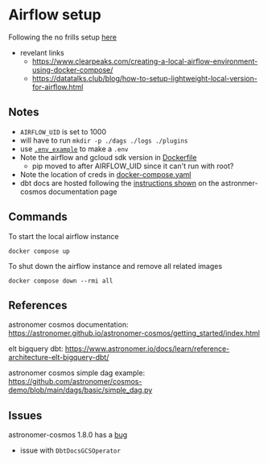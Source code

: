# Airflow setup

Following the no frills setup [here](https://github.com/DataTalksClub/data-engineering-zoomcamp/blob/main/cohorts/2022/week_3_data_warehouse/airflow/2_setup_nofrills.md)
- revelant links
    - https://www.clearpeaks.com/creating-a-local-airflow-environment-using-docker-compose/
    - https://datatalks.club/blog/how-to-setup-lightweight-local-version-for-airflow.html

## Notes
- `AIRFLOW_UID` is set to 1000
- will have to run `mkdir -p ./dags ./logs ./plugins`
- use [`.env_example`](.env_example) to make a `.env`
- Note the airflow and gcloud sdk version in [Dockerfile](Dockerfile)
    - pip moved to after AIRFLOW_UID since it can't run with root?
- Note the location of creds in [docker-compose.yaml](docker-compose.yaml)
- dbt docs are hosted following the [instructions shown](https://astronomer.github.io/astronomer-cosmos/configuration/hosting-docs.html) on the astronmer-cosmos documentation page

## Commands

To start the local airflow instance
```
docker compose up
```

To shut down the airflow instance and remove all related images
```
docker compose down --rmi all
```

## References
astronomer cosmos documentation: https://astronomer.github.io/astronomer-cosmos/getting_started/index.html

elt bigquery dbt: https://www.astronomer.io/docs/learn/reference-architecture-elt-bigquery-dbt/

astronomer cosmos simple dag example: https://github.com/astronomer/cosmos-demo/blob/main/dags/basic/simple_dag.py

## Issues

astronomer-cosmos 1.8.0 has a [bug](https://github.com/astronomer/astronomer-cosmos/issues/1420)
- issue with `DbtDocsGCSOperator`
